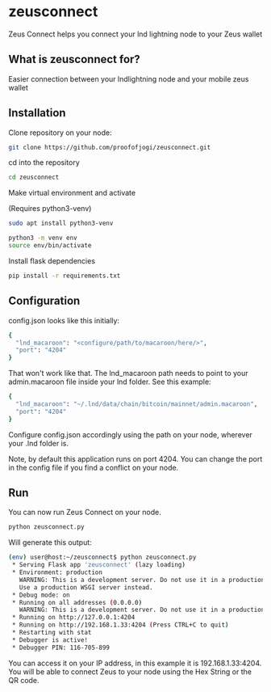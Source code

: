 # zeusconnect
Zeus Connect helps you connect your lnd lightning node to your Zeus wallet

## What is zeusconnect for?
Easier connection between your lndlightning node and your mobile zeus wallet

## Installation
Clone repository on your node:

```sh
git clone https://github.com/proofofjogi/zeusconnect.git
```

cd into the repository
```sh
cd zeusconnect
```

Make virtual environment and activate

(Requires python3-venv)
```sh
sudo apt install python3-venv
```

```sh
python3 -m venv env
source env/bin/activate
```

Install flask dependencies
```sh
pip install -r requirements.txt
```

## Configuration

config.json looks like this initially:

```sh
{
  "lnd_macaroon": "<configure/path/to/macaroon/here/>",
  "port": "4204"
}
```

That won't work like that. The lnd_macaroon path needs to point to your admin.macaroon file inside your lnd folder. See this example:
```sh
{
  "lnd_macaroon": "~/.lnd/data/chain/bitcoin/mainnet/admin.macaroon",
  "port": "4204"
}
```
Configure config.json accordingly using the path on your node, wherever your .lnd folder is.

Note, by default this application runs on port 4204. You can change the port in the config file if you find a conflict on your node.

## Run

You can now run Zeus Connect on your node. 

```sh
python zeusconnect.py
```

Will generate this output:

```sh
(env) user@host:~/zeusconnect$ python zeusconnect.py
 * Serving Flask app 'zeusconnect' (lazy loading)
 * Environment: production
   WARNING: This is a development server. Do not use it in a production deployment.
   Use a production WSGI server instead.
 * Debug mode: on
 * Running on all addresses (0.0.0.0)
   WARNING: This is a development server. Do not use it in a production deployment.
 * Running on http://127.0.0.1:4204
 * Running on http://192.168.1.33:4204 (Press CTRL+C to quit)
 * Restarting with stat
 * Debugger is active!
 * Debugger PIN: 116-705-899
```

You can access it on your IP address, in this example it is 192.168.1.33:4204. You will be able to connect Zeus to your node using the Hex String or the QR code.
